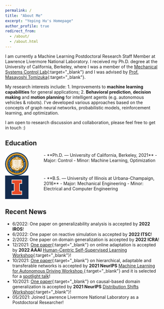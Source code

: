 ```yaml
---
permalink: /
title: "About Me"
excerpt: "Yeping Hu's Homepage"
author_profile: true
redirect_from: 
  - /about/
  - /about.html
---
```


I am currently a Machine Learning Postdoctoral Research Staff Member at Lawrence Livermore National Laboratory. I received my Ph.D. degree at the University of California, Berkeley, where I was a member of the [Mechanical Systems Control Lab](https://msc.berkeley.edu){:target="_blank"} and I was advised by [Prof. Masayoshi Tomizuka](https://me.berkeley.edu/people/masayoshi-tomizuka/){:target="_blank"}. 

My research interests include: 1. Improvements to **machine learning capabilities** for general applications; 2. **Behavioral prediction**, **decision making** and **motion planning** for intelligent agents (e.g. autonomous vehicles & robots). I've developed various approaches based on the concepts of graph neural networks, probabilistic models, reinforcement learning, and optimization.

I am open to research discussion and collaboration, please feel free to get in touch :)

## Education

<img style="float: left; margin-right: 50px" src="/images/UCB.jpg" width="15%">
- **Ph.D. — University of California, Berkeley, 2021**
  - Major: Control          
  - Minor: Machine Learning, Optimization
  <br clear="left"/>

<img style="float: left; margin-right: 50px;" src="/images/UIUC.jpg" width="15%">
- **B.S. — University of Illinois at Urbana-Champaign, 2016**
  - Major: Mechanical Engineering
  - Minor: Electrical and Computer Engineering
  <br clear="left"/>

## Recent News

- 6/2022: One paper on generalizability analysis is accepted by **2022 IROS**!
- 6/2022: One paper on reactive simulation is accepted by **2022 ITSC**!
- 2/2022: One paper on domain generalization is accepted by **2022  ICRA**!
- 12/2021: [One paper](https://arxiv.org/abs/2112.06129){:target="_blank"} on online adaptation is accepted by **2022 AAAI** [Human-Centric Self-Supervised Learning Workshop](https://hcssl.github.io/AAAI-22/){:target="_blank"}!
- 10/2021: [One paper](https://arxiv.org/pdf/2111.00788){:target="_blank"} on hierarchical, adaptable and transferable networks is accepted by **2021 NeurIPS** [Machine Learning for Autonomous Driving Workshop ](https://ml4ad.github.io/){:target="_blank"} and it is selected for a <u>spotlight talk</u>! 
- 10/2021: [One paper](https://arxiv.org/pdf/2112.02093){:target="_blank"} on causal-based domain generalization is accepted by **2021 NeurIPS** [Distribution Shifts Workshop](https://sites.google.com/view/distshift2021){:target="_blank"}!
- 05/2021: Joined Lawrence Livermore National Laboratory as a Postdoctoral Researcher! 

